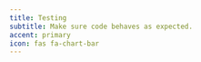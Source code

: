 ```yaml
---
title: Testing
subtitle: Make sure code behaves as expected.
accent: primary
icon: fas fa-chart-bar
---
```

